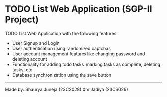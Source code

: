 # TODO List Web Application (SGP-II Project)
TODO List Web Application with the following features:
- User Signup and Login
- User authentication using randomized captchas
- User account management features like changing password and deleting account
- Functionality for adding todo tasks, marking tasks as complete, deleting tasks, etc
- Database synchronization using the save button

----
Made by:
Shaurya Juneja (23CS028)
Om Jadiya (23CS026)
